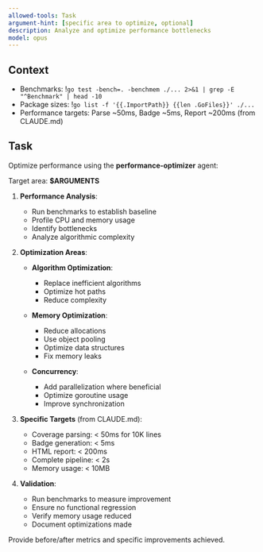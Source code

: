 ```yaml
---
allowed-tools: Task
argument-hint: [specific area to optimize, optional]
description: Analyze and optimize performance bottlenecks
model: opus
---
```


## Context
- Benchmarks: !`go test -bench=. -benchmem ./... 2>&1 | grep -E "^Benchmark" | head -10`
- Package sizes: !`go list -f '{{.ImportPath}} {{len .GoFiles}}' ./...`
- Performance targets: Parse ~50ms, Badge ~5ms, Report ~200ms (from CLAUDE.md)

## Task

Optimize performance using the **performance-optimizer** agent:

Target area: **$ARGUMENTS**

1. **Performance Analysis**:
   - Run benchmarks to establish baseline
   - Profile CPU and memory usage
   - Identify bottlenecks
   - Analyze algorithmic complexity

2. **Optimization Areas**:
   - **Algorithm Optimization**:
     - Replace inefficient algorithms
     - Optimize hot paths
     - Reduce complexity

   - **Memory Optimization**:
     - Reduce allocations
     - Use object pooling
     - Optimize data structures
     - Fix memory leaks

   - **Concurrency**:
     - Add parallelization where beneficial
     - Optimize goroutine usage
     - Improve synchronization

3. **Specific Targets** (from CLAUDE.md):
   - Coverage parsing: < 50ms for 10K lines
   - Badge generation: < 5ms
   - HTML report: < 200ms
   - Complete pipeline: < 2s
   - Memory usage: < 10MB

4. **Validation**:
   - Run benchmarks to measure improvement
   - Ensure no functional regression
   - Verify memory usage reduced
   - Document optimizations made

Provide before/after metrics and specific improvements achieved.
